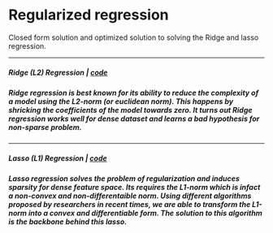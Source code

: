 # Regularized regression

Closed form solution and optimized solution to solving the Ridge and lasso regression.

----------------------
##### Ridge (L2) Regression | [code](https://github.com/algostatml/SUPERVISED-ML/tree/master/REGRESSION/Ridge%20Regression)

##### Ridge regression is best known for its ability to reduce the complexity of a model using the L2-norm (or euclidean norm). This happens by shricking the coefficients of the model towards zero. It turns out Ridge regression works well for dense dataset and learns a bad hypothesis for non-sparse problem.
----------------------
##### Lasso (L1) Regression | [code](https://github.com/algostatml/SUPERVISED-ML/tree/master/REGRESSION/Lasso%20Regression)

##### Lasso regression solves the problem of regularization and induces sparsity for dense feature space. Its requires the L1-norm which is infact a non-convex and non-differentaible norm. Using different algorithms proposed by researchers in recent times, we are able to transform the L1-norm into a convex and differentiable form. The solution to this algorithm is the backbone behind this lasso.

